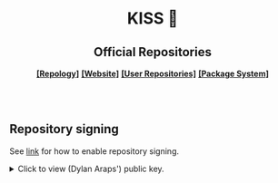 <h1 align="center">KISS 💋</h1>
<h2 align="center">Official Repositories</h2>

<p align="center">
<a href="https://repology.org/repository/kiss_main"><b>[Repology]</b></a>
<a href="https://getkiss.org"><b>[Website]</b></a>
<a href="https://github.com/topics/kiss-repo"><b>[User Repositories]</b></a>
<a href="https://getkiss.org/pages/package-system"><b>[Package System]</b></a>
</p>

<br><br>

## Repository signing

See [link](https://getkiss.org/pages/install/#enable-repository-signing) for how to enable repository signing.

<details>
    <summary>Click to view (Dylan Araps') public key.</summary>

<p>

```
-----BEGIN PGP PUBLIC KEY BLOCK-----

mQINBF2UvCoBEADgW/AdaE1kOV+n4kwraCoDUAyR4Z+e8qrOjHv8uhqIwtCj0Xqd
uK713LEiG85CNtswgYSbF5xkx77BpRSMO/+7AFFcxZrBxQ6EF2OJsdyhVtvxNgiv
Do3EIiFSiVpYevnwLQ0fE8jk147ycR+Ng4JBvnwirwGH3vKAjfzp0y52/ka+KqA3
GXOfqKVBOh4qETQwe3Vf1Kwfr7rc4HBR0UTU7sSS90uND7noiplerY6iR4P2vSYL
1kQ/57MGJUxKxE9+kgQkuVZB2PbY9EDCNmFO2yCCU/Z6MZTdeLyGw6ESvzr+Oxli
Mt+vX3m2QJ+HogdtBMbtjqZEppkZQxCucjCmD4wQL9TOVTeVOLYgaux/any1sAnm
tRvQyG4YWkwmEOdG3rUuIJb/h43sR7zdA0Mtwgb3XEjxQETahFCoeCEijc6dPWKx
EGjioZHI69AR+BdiT7ZCmrNnhIFa4mvgkLbJlEui1jImPdffusmrWCGBeDoysKNQ
XwAcoh4A7hHCx3J1V+F8Bu2sDMlesaLhBiNvrI+hL71qkymmRH2c1NRbDbCHIeod
9DiCu0Phd5eXyBqNtm2xbASPxR7jOjY5voR12GGJNfHDAAlRjQyTaH/+c85FzzVx
C/m33z6JqQrY0WT2KY581oRVHJxnNGaTM3y589q+6yftNA5LBMdeWvO1gQARAQAB
tCNEeWxhbiBBcmFwcyA8ZHlsYW4uYXJhcHNAZ21haWwuY29tPokCOAQTAQIAIgUC
XZS8KgIbAwYLCQgHAwIGFQgCCQoLBBYCAwECHgECF4AACgkQRtYt2fHeY24N2w//
fExlkqog2mGgzk4iVgokUBgbFVNuT1CFLJ5zD5bJMAVwzt/iTIMMwMMiIxPPTJkh
RKM31emSrMF53hc1NJcVYYPf3KQQQtyXU9t+p8xln6lA2pPb+rXyEQcFdg1/tLWc
X1pA7zV6kIqUniamsjJqd+DDURkO8DgiINh9CER1o821P9q+p0xFoVVGcJLp73S6
YV8jQ1icR7R5E1/F+k3MYK8S3ujG587yfuzITilZDG6IgO9lc5SuhZtuZ/nXwnhb
4vUb//g9UAkTsSWzu3K5X0AarweHOFAJXCp7IbGcfQwwxoRmYtEWflCe5PMG6FJe
6MEJlmLegaWPHuw/kHVhXhoG65npdMVpt0IDIfmeOf+gmSofoQAJcXcj6gA/CPpR
l2YpnT2NegQ4vFkoC8YkQ8Pyw/DLfER4XisZJRAy8H+lsQOMSDZxu+geFAAcmpiT
S9TfqBfrLbExjPonDdweUDHNCN/hLY1IjQbZxRP+e4vsgkCBVeyx3kHB1SR01Tr+
3VixFB2K+toGl0qLu5fB/sKJG9FEVXL85vhAMgpkx9TwKm0889df43vNYBTLbM9Y
dS8XQ8S9WueW5Kki6sn2DIkjqf5e2xeYz8qggT3RhhDUcC/29ssTO/iI+Se09G0U
9bt9NVzDLhyBFQYh3kW0+vfBuRjpBd4v6+zWta7kSg65Ag0EXZS8KgEQAN9YsqIL
waN2e8g7GrEzKGmmFlCTovLNkjnV8XBcoD4hnS1bvgh4qT33jzQAtGKKUKvoolvD
98sQI2AFBIgi8KKCWYsJIWu7eu84gIINCUFEp2TJ3Uad2Wlb2gWV+3XrLcH7h7L/
+fEuL4DNc3K9IjhHGQkT6CvCJfmwhN3rNm8sKKAu66yYn65etuV71DEe58CB3g8D
zbBF7xeK5952IrrrhYCM5MCaK0OaF68JLKVRdRCYP7zDPNe7x/+GmFs7jRCA/q/L
0rXx+2xBlJisWZOBGM61ZuPQZYu/z/2kx3gApL4rVj/ntGJFIrsOgyFkdFGpeJu7
l7Ko5RJXePwOYfWOuS8Pk0Z6tJ049DdK4FhxNq7ZQpETKalrrOSTB9JqCVharLPQ
dhZ+oA/rgKX/gMiLhupRA3Qsjc0VlpohWjSHpN2uUZ1pt9wicQ7RcTR7LLhKYSb2
45LpE5ehKN+Np6xF+9KzfJ6hze9IWEM+42csITRCDoS+19SkEtRXPqbNGLxOK74a
RtVv3h9XOnhLWXcq2knjS/A6kiopCph8n5bAf/Sl+z+JA8MIx4P0fDuZpKHKB5XK
ucuU9xXtvcj/XXeEYWpii0XP63YEF/tDaVdh7lxWkE008lj2oELC+t95vQln6Cst
uoBD1z4FGDGkyMCjmzWjhE4S8klCU76xfuEJABEBAAGJAh8EGAECAAkFAl2UvCoC
GwwACgkQRtYt2fHeY26V1Q/+MiiN0fihESKS5RhUYt4SQix60alC2Anf4yMw9cZG
hGUtLMbhnsGbdRydBMunXGc5Vs2KO+IhdUBlQzNzlxZhBGaZOqxjm86LCnSFDiG7
qeSOTnEEdbNeT134HBX6HlXBV5bOd2FIAbLnvtew6IVP3p3D75YB1IbFcrJQ/3fn
Do/i6+9j0A7NbSW1GTUj4wEDd1Q64VIGplhY8HIw67XrwzkDc4nVXDEaC9wRl0bj
AdPk3ouRHT3/o2Zno9ODZlmQGWQL4U3N2svZMizzFmnFq2T9YOPhdfKGJ/LbP51x
4mEwqjU2XTqzdbso8ixaCAC0OObMr1LhkcOF/7Pi7R4sOP/vU2Fss1VhVD8o9zDn
yZNn0QRELXKeaMbDrZppP3N6pxXBcOcT/NanHEBsKJf/yZGuDFPxCCV4oo/VodUI
OPubfyPGtsmQjZHvhXOT6qYJMU9wHb644yip4rPIbSkT2495lCGr7kJTBTt8luxr
hmd92fN3cKldr8IGN63tA8UXm7yVug+yKQyJFvNuTEKZirs9HT8mcrAoMEWstcqa
7xrN4Cf9Hhd+r6od/8eCSKD+SzuHiSVKuceWFlwIDGqXlaazfCImdRhMknxxqYul
jdRdT5seGqNQxS6e1QPHrjZ56VKIzwcfh5u0HE0bUCY+HPBLNz3ZSZS8BvWZyhwn
e1I=
=7sQn
-----END PGP PUBLIC KEY BLOCK-----
```

</p>

</details>

